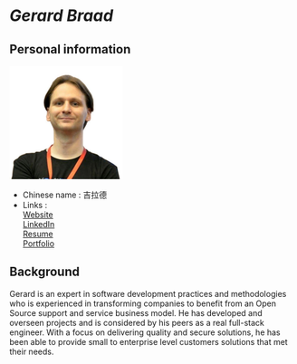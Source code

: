 # _**Gerard Braad**_


## Personal information

![Photo][personal photo]

  * Chinese name
    : 吉拉德
  * Links
    :  
     [Website][personal website]  
     [LinkedIn][linkedin profile]  
     [Resume][link resume]  
     [Portfolio][link portfolio]


## Background

  Gerard is an expert in software development practices and methodologies who is
  experienced in transforming companies to benefit from an Open Source support
  and service business model. He has developed and overseen projects and is
  considered by his peers as a real full-stack engineer. With a focus on
  delivering quality and secure solutions, he has been able to provide small to
  enterprise level customers solutions that met their needs. 


[personal photo]: https://github.com/gbraad/resume/raw/master/gbraad-fc.png "Profile photo"
[personal website]: http://gbraad.nl "Personal website"
[linkedin profile]: http://linkedin.com/in/gbraad/ "LinkedIn"
[link resume]: https://github.com/gbraad/resume "Resume"
[link portfolio]: https://gbraad.nl/#portfolio "Portfolio"
